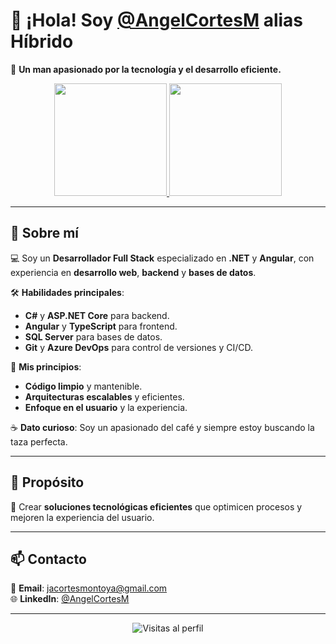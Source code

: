 # 👋 ¡Hola! Soy [@AngelCortesM](https://www.linkedin.com/in/jangelcortesm) alias Híbrido

🚀 **Un man apasionado por la tecnología y el desarrollo eficiente.**  

<p align="center">
  <a href="https://github.com/AngelCortesM">
    <img height="180em" src="https://github-readme-stats-eight-theta.vercel.app/api?username=AngelCortesM&show_icons=true&theme=dark&include_all_commits=true&count_private=true"/>
    <img height="180em" src="https://github-readme-stats-eight-theta.vercel.app/api/top-langs/?username=AngelCortesM&layout=compact&langs_count=8&theme=dark"/>
  </a>
</p>

---

## 🌟 **Sobre mí**  

💻 Soy un **Desarrollador Full Stack** especializado en **.NET** y **Angular**, con experiencia en **desarrollo web**, **backend** y **bases de datos**.  

🛠️ **Habilidades principales**:  
- **C#** y **ASP.NET Core** para backend.  
- **Angular** y **TypeScript** para frontend.  
- **SQL Server** para bases de datos.  
- **Git** y **Azure DevOps** para control de versiones y CI/CD.  

🎯 **Mis principios**:  
- **Código limpio** y mantenible.  
- **Arquitecturas escalables** y eficientes.  
- **Enfoque en el usuario** y la experiencia.  

☕ **Dato curioso**: Soy un apasionado del café y siempre estoy buscando la taza perfecta.  

---

## 🎯 **Propósito**  

🚀 Crear **soluciones tecnológicas eficientes** que optimicen procesos y mejoren la experiencia del usuario.  

---

## 📫 **Contacto**  

📧 **Email**: [jacortesmontoya@gmail.com](mailto:jacortesmontoya@gmail.com)  
🌐 **LinkedIn**: [@AngelCortesM](https://www.linkedin.com/in/jangelcortesm)  

---

<p align="center">
  <img src="https://komarev.com/ghpvc/?username=AngelCortesM&color=blue&style=flat-square" alt="Visitas al perfil"/>
</p>
